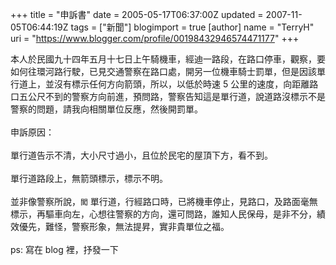 +++
title = "申訴書"
date = 2005-05-17T06:37:00Z
updated = 2007-11-05T06:44:19Z
tags = ["新聞"]
blogimport = true 
[author]
	name = "TerryH"
	uri = "https://www.blogger.com/profile/00198432946574471177"
+++

本人於民國九十四年五月十七日上午騎機車，經迪一路段，在路口停車，觀察，要如何往環河路行駛，已見交通警察在路口處，開另一位機車騎士罰單，但是因該單行道上，並沒有標示任何方向箭頭，所以，以低於時速 5 公里的速度，向距離路口五公尺不到的警察方向前進，預問路，警察告知這是單行道，說道路沒標示不是警察的問題，請我向相關單位反應，然後開罰單。<br /><br />申訴原因：<br /><br />單行道告示不清，大小尺寸過小，且位於民宅的屋頂下方，看不到。<br /><br />單行道路段上，無箭頭標示，標示不明。<br /><br />並非像警察所說，<code>闖</code> 單行道，行經路口時，已將機車停止，見路口，及路面毫無標示，再驅車向左，心想往警察的方向，還可問路，誰知人民保母，是非不分，績效優先，難怪，警察形象，無法提昇，實非貴單位之福。<br /><br />ps: 寫在 blog 裡，抒發一下

